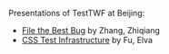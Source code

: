 Presentations of TestTWF at Beijing:

* [File the Best Bug](http://zqzhang.github.io/reveal.js/file-good-bug.html)
  by Zhang, Zhiqiang
* [CSS Test Infrastructure](http://zqzhang.github.io/reveal.js/css-test-infrastructure.html)
  by Fu, Elva

